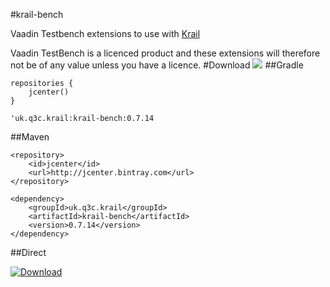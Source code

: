 #krail-bench

Vaadin Testbench extensions to use with [Krail](https://github.com/davidsowerby/krail)

Vaadin TestBench is a licenced product and these extensions will therefore not be of any value unless you have a licence.
#Download
<a href='https://bintray.com/dsowerby/maven/krail-bench/view?source=watch' alt='Get automatic notifications about new "krail-bench" versions'><img src='https://www.bintray.com/docs/images/bintray_badge_color.png'></a>
##Gradle

```
repositories {
	jcenter()
}
```

```
'uk.q3c.krail:krail-bench:0.7.14
```
##Maven

```
<repository>
	<id>jcenter</id>
	<url>http://jcenter.bintray.com</url>
</repository>

```

```
<dependency>
	<groupId>uk.q3c.krail</groupId>
	<artifactId>krail-bench</artifactId>
	<version>0.7.14</version>
</dependency>
```
##Direct

[ ![Download](https://api.bintray.com/packages/dsowerby/maven/krail-bench/images/download.svg) ](https://bintray.com/dsowerby/maven/krail-bench/_latestVersion)

